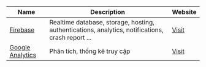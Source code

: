 | Name | Description | Website |
|--------|---|---|
| [Firebase](services/firebase) | Realtime database, storage, hosting, authentications, analytics, notifications, crash report ... | [Visit](https://firebase.google.com) |
| [Google Analytics](ga) | Phân tích, thống kê truy cập | [Visit](https://analytics.google.com/analytics/web/) |